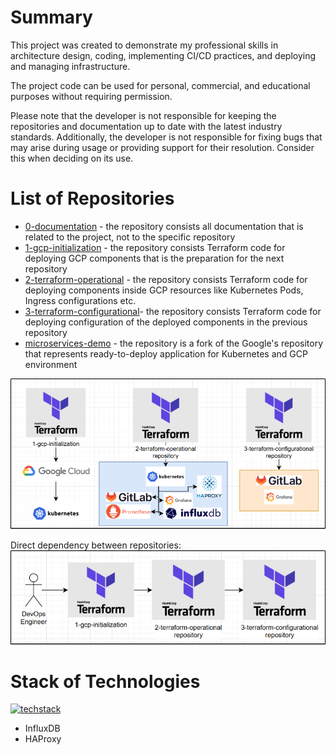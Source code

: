 # Summary
This project was created to demonstrate my professional skills in architecture design, coding, implementing CI/CD practices, and deploying and managing infrastructure.

The project code can be used for personal, commercial, and educational purposes without requiring permission.

Please note that the developer is not responsible for keeping the repositories and documentation up to date with the latest industry standards. Additionally, the developer is not responsible for fixing bugs that may arise during usage or providing support for their resolution. Consider this when deciding on its use.

# List of Repositories
- [0-documentation](https://github.com/devops-skill-demonstration/0-documentation) - the repository consists all documentation that is related to the project, not to the specific repository
- [1-gcp-initialization](https://github.com/devops-skill-demonstration/1-gcp-initialization) - the repository consists Terraform code for deploying GCP components that is the preparation for the next repository
- [2-terraform-operational](https://github.com/devops-skill-demonstration/2-terraform-operational) - the repository consists Terraform code for deploying components inside GCP resources like Kubernetes Pods, Ingress configurations etc.
- [3-terraform-configurational](https://github.com/devops-skill-demonstration/3-terraform-configurational)- the repository consists Terraform code for deploying configuration of the deployed components in the previous repository
- [microservices-demo](https://github.com/devops-skill-demonstration/microservices-demo) - the repository is a fork of the Google's repository that represents ready-to-deploy application for Kubernetes and GCP environment

![](./README-assets/list-of-repositories.png)

Direct dependency between repositories:
![](./README-assets/repos-direct-dependency.png)




# Stack of Technologies
[![techstack](https://skillicons.dev/icons?i=terraform,kubernetes,grafana,prometheus,gcp,gitlab,docker&theme=light)](https://skillicons.dev)
- InfluxDB
- HAProxy
